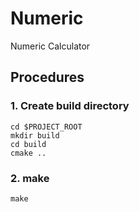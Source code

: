 # Numeric
Numeric Calculator

## Procedures
### 1. Create build directory
```shell
cd $PROJECT_ROOT
mkdir build
cd build
cmake ..
```
### 2. make
```shell
make
```

